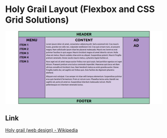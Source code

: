 # Holy Grail Layout (Flexbox and CSS Grid Solutions)

![Holy Grail Layout - Preview](./design/preview.png)

## Link

[Holy grail (web design) - Wikipedia](https://en.wikipedia.org/wiki/Holy_grail_(web_design)/)
